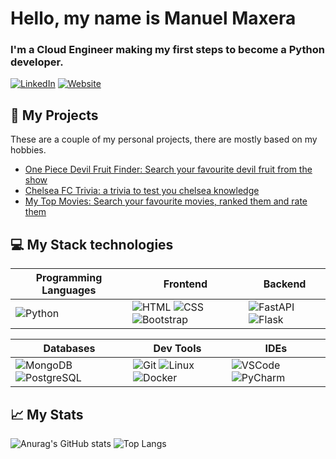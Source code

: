 # Hello, my name is Manuel Maxera

### I'm a Cloud Engineer making my first steps to become a Python developer.

[![LinkedIn](https://img.shields.io/badge/LinkedIn-Profile-blue?style=social&logo=linkedin)](https://www.linkedin.com/in/manuel-maxera/)
[![Website](https://img.shields.io/badge/Visit-Website-brightgreen?style=flat&logo=world)](https://manumafe98.github.io/cv/)

## 🚀 My Projects

These are a couple of my personal projects, there are mostly based on my hobbies.

- [One Piece Devil Fruit Finder: Search your favourite devil fruit from the show](https://github.com/manumafe98/One-Piece-Devil-Fruit-Finder-FastApi-MongoDb)
- [Chelsea FC Trivia: a trivia to test you chelsea knowledge](https://github.com/manumafe98/Chelsea-Fc-Trivia)
- [My Top Movies: Search your favourite movies, ranked them and rate them](https://github.com/manumafe98/MyTopMovies)

## 💻 My Stack technologies

| Programming Languages                                | Frontend                                                                                                                                                       | Backend                                                                                                      |
| ---------------------------------------------------- | -------------------------------------------------------------------------------------------------------------------------------------------------------------- | ------------------------------------------------------------------------------------------------------------ |
| ![Python](https://img.shields.io/badge/-Python-blue) | ![HTML](https://img.shields.io/badge/-HTML-orange) ![CSS](https://img.shields.io/badge/-CSS-blue) ![Bootstrap](https://img.shields.io/badge/-Bootstrap-purple) | ![FastAPI](https://img.shields.io/badge/-FastAPI-green) ![Flask](https://img.shields.io/badge/-Flask-yellow) |

| Databases                                                                                                            | Dev Tools                                                                                                                                               | IDEs                                                                                                         |
| -------------------------------------------------------------------------------------------------------------------- | ------------------------------------------------------------------------------------------------------------------------------------------------------- | ------------------------------------------------------------------------------------------------------------ |
| ![MongoDB](https://img.shields.io/badge/-MongoDB-green) ![PostgreSQL](https://img.shields.io/badge/-PostgreSQL-blue) | ![Git](https://img.shields.io/badge/-Git-red) ![Linux](https://img.shields.io/badge/-Linux-orange) ![Docker](https://img.shields.io/badge/-Docker-blue) | ![VSCode](https://img.shields.io/badge/-VSCode-blue) ![PyCharm](https://img.shields.io/badge/-PyCharm-green) |

## 📈 My Stats

![Anurag's GitHub stats](https://github-readme-stats.vercel.app/api?username=manumafe98&show_icons=true&theme=tokyonight&rank_icon=github)
![Top Langs](https://github-readme-stats.vercel.app/api/top-langs/?username=manumafe98&langs_count=8&hide=Jupyter%20Notebook&theme=tokyonight)
